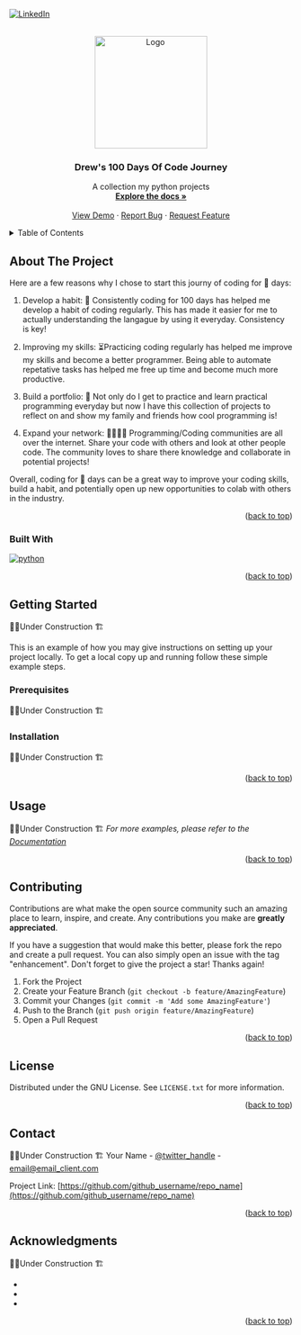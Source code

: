 <!-- Improved compatibility of back to top link: See: https://github.com/othneildrew/Best-README-Template/pull/73 -->
<a name="readme-top"></a>
<!--

-->



<!-- PROJECT SHIELDS -->
<!--
*** I'm using markdown "reference style" links for readability.
*** Reference links are enclosed in brackets [ ] instead of parentheses ( ).
*** See the bottom of this document for the declaration of the reference variables
*** for contributors-url, forks-url, etc. This is an optional, concise syntax you may use.
*** https://www.markdownguide.org/basic-syntax/#reference-style-links
-->
[![LinkedIn][linkedin-shield]][linkedin-url]



<!-- PROJECT LOGO -->
<br />
<div align="center">
  <a href="https://github.com/github_username/repo_name">
    <img src="https://s3.us-west-2.amazonaws.com/secure.notion-static.com/878fbc94-1f14-4149-984e-44d734ab3d1c/DALLE_2023-03-07_20.21.27_-_cartoon_python_typing_on_computer.png?X-Amz-Algorithm=AWS4-HMAC-SHA256&X-Amz-Content-Sha256=UNSIGNED-PAYLOAD&X-Amz-Credential=AKIAT73L2G45EIPT3X45%2F20230308%2Fus-west-2%2Fs3%2Faws4_request&X-Amz-Date=20230308T032335Z&X-Amz-Expires=86400&X-Amz-Signature=257a54ad94c3d44a8f629cc21bb06645fe7f6f123800e226dfab0f23d382c22e&X-Amz-SignedHeaders=host&response-content-disposition=filename%3D%22DALL%25C2%25B7E%25202023-03-07%252020.21.27%2520-%2520cartoon%2520python%2520typing%2520on%2520computer.png%22&x-id=GetObject" alt="Logo" width="200" height="200">
  </a>

<h3 align="center">Drew's 100 Days Of Code Journey</h3>

  <p align="center">
    A collection my python projects
    <br />
    <a href="https://github.com/github_username/repo_name"><strong>Explore the docs »</strong></a>
    <br />
    <br />
    <a href="https://github.com/github_username/repo_name">View Demo</a>
    ·
    <a href="https://github.com/github_username/repo_name/issues">Report Bug</a>
    ·
    <a href="https://github.com/github_username/repo_name/issues">Request Feature</a>
  </p>
</div>



<!-- TABLE OF CONTENTS -->
<details>
  <summary>Table of Contents</summary>
  <ol>
    <li>
      <a href="#about-the-project">About The Project</a>
      <ul>
        <li><a href="#built-with">Built With</a></li>
      </ul>
    </li>
    <li>
      <a href="#getting-started">Getting Started</a>
      <ul>
        <li><a href="#prerequisites">Prerequisites</a></li>
        <li><a href="#installation">Installation</a></li>
      </ul>
    </li>
    <li><a href="#usage">Usage</a></li>
    <li><a href="#contributing">Contributing</a></li>
    <li><a href="#license">License</a></li>
    <li><a href="#contact">Contact</a></li>
    <li><a href="#acknowledgments">Acknowledgments</a></li>
  </ol>
</details>



<!-- ABOUT THE PROJECT -->
## About The Project

Here are a few reasons why I chose to start this journy of coding for 💯 days:

  1. Develop a habit: 🔑 Consistently coding for 100 days has helped me develop a habit of coding regularly. This has made it easier for me to actually      understanding the langague by using it everyday. Consistency is key! 

  2. Improving my skills: ⏳Practicing coding regularly has helped me improve my skills and become a better programmer. Being able to automate                repetative tasks has helped me free up time and become much more productive.

  3. Build a portfolio: 💼 Not only do I get to practice and learn practical programming everyday but now I have this collection of projects to reflect      on and show my family and friends how cool programming is! 

  4. Expand your network: 👨‍👩‍👧‍👦 Programming/Coding communities are all over the internet. Share your code with others and look at other people code. The        community loves to share there knowledge and collaborate in potential projects!

Overall, coding for 💯 days can be a great way to improve your coding skills, build a habit, and potentially open up new opportunities to colab with others in the industry.

<p align="right">(<a href="#readme-top">back to top</a>)</p>



### Built With

[![python][Pythonlogo]][Python-url]

<p align="right">(<a href="#readme-top">back to top</a>)</p>



<!-- GETTING STARTED -->
## Getting Started
🚧🔨Under Construction 🏗️ 

This is an example of how you may give instructions on setting up your project locally.
To get a local copy up and running follow these simple example steps.

### Prerequisites
🚧🔨Under Construction 🏗️ 

### Installation
🚧🔨Under Construction 🏗️ 

<p align="right">(<a href="#readme-top">back to top</a>)</p>



<!-- USAGE EXAMPLES -->
## Usage
🚧🔨Under Construction 🏗️ 
_For more examples, please refer to the [Documentation](https://example.com)_

<p align="right">(<a href="#readme-top">back to top</a>)</p>


<!-- CONTRIBUTING -->
## Contributing

Contributions are what make the open source community such an amazing place to learn, inspire, and create. Any contributions you make are **greatly appreciated**.

If you have a suggestion that would make this better, please fork the repo and create a pull request. You can also simply open an issue with the tag "enhancement".
Don't forget to give the project a star! Thanks again!

1. Fork the Project
2. Create your Feature Branch (`git checkout -b feature/AmazingFeature`)
3. Commit your Changes (`git commit -m 'Add some AmazingFeature'`)
4. Push to the Branch (`git push origin feature/AmazingFeature`)
5. Open a Pull Request

<p align="right">(<a href="#readme-top">back to top</a>)</p>

<!-- LICENSE -->
## License

Distributed under the GNU License. See `LICENSE.txt` for more information.

<p align="right">(<a href="#readme-top">back to top</a>)</p>



<!-- CONTACT -->
## Contact
🚧🔨Under Construction 🏗️ 
Your Name - [@twitter_handle](https://twitter.com/twitter_handle) - email@email_client.com

Project Link: [https://github.com/github_username/repo_name](https://github.com/github_username/repo_name)

<p align="right">(<a href="#readme-top">back to top</a>)</p>



<!-- ACKNOWLEDGMENTS -->
## Acknowledgments
🚧🔨Under Construction 🏗️ 
* []()
* []()
* []()

<p align="right">(<a href="#readme-top">back to top</a>)</p>



<!-- MARKDOWN LINKS & IMAGES -->
<!-- https://www.markdownguide.org/basic-syntax/#reference-style-links -->
[contributors-shield]: https://img.shields.io/github/contributors/github_username/repo_name.svg?style=for-the-badge
[contributors-url]: https://github.com/github_username/repo_name/graphs/contributors
[forks-shield]: https://img.shields.io/github/forks/github_username/repo_name.svg?style=for-the-badge
[forks-url]: https://github.com/github_username/repo_name/network/members
[stars-shield]: https://img.shields.io/github/stars/github_username/repo_name.svg?style=for-the-badge
[stars-url]: https://github.com/github_username/repo_name/stargazers
[issues-shield]: https://img.shields.io/github/issues/github_username/repo_name.svg?style=for-the-badge
[issues-url]: https://github.com/github_username/repo_name/issues
[license-shield]: https://img.shields.io/github/license/github_username/repo_name.svg?style=for-the-badge
[license-url]: https://github.com/github_username/repo_name/blob/master/LICENSE.txt
[linkedin-shield]: https://img.shields.io/badge/-LinkedIn-black.svg?style=for-the-badge&logo=linkedin&colorB=555
[linkedin-url]: https://www.linkedin.com/in/andrew-hendrix-/
[product-screenshot]: images/screenshot.png
[Pythonlogo]:https://s3.us-west-2.amazonaws.com/secure.notion-static.com/04ba2089-f59c-464d-af68-a222d9d7f5cf/Python_%28programming_language%29-Logo.wine.svg?X-Amz-Algorithm=AWS4-HMAC-SHA256&X-Amz-Content-Sha256=UNSIGNED-PAYLOAD&X-Amz-Credential=AKIAT73L2G45EIPT3X45%2F20230308%2Fus-west-2%2Fs3%2Faws4_request&X-Amz-Date=20230308T035250Z&X-Amz-Expires=86400&X-Amz-Signature=7ec5e53d4b8761b13e9c0d6df84acc386a3b9cdaa5325f224893a8880b7da318&X-Amz-SignedHeaders=host&response-content-disposition=filename%3D%22Python_%28programming_language%29-Logo.wine.svg%22&x-id=GetObject
[Python-url]:https://www.python.org/



